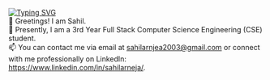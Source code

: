 [![Typing SVG](https://readme-typing-svg.demolab.com?font=Fira+Code&pause=1000&width=435&lines=Hello+there%2C+I'm+Sahil)](https://git.io/typing-svg)
<br>
👋 Greetings! I am Sahil.<br>
👀 Presently, I am a 3rd Year Full Stack Computer Science Engineering (CSE) student.<br>
📫 You can contact me via email at sahilarnjea2003@gmail.com or connect with me professionally on LinkedIn: https://www.linkedin.com/in/sahilarneja/.


